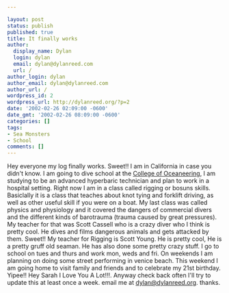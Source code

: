```yaml
---

layout: post
status: publish
published: true
title: It finally works
author:
  display_name: Dylan
  login: dylan
  email: dylan@dylanreed.com
  url: /
author_login: dylan
author_email: dylan@dylanreed.com
author_url: /
wordpress_id: 2
wordpress_url: http://dylanreed.org/?p=2
date: '2002-02-26 02:09:00 -0600'
date_gmt: '2002-02-26 08:09:00 -0600'
categories: []
tags:
- Sea Monsters
- School
comments: []
---
```


Hey everyone my log finally works. Sweet!! I am in California in case you didn't know. I am going to dive school at the [College of Oceaneering][1], I am studying to be an advanced hyperbaric technician and plan to work in a hospital setting. Right now I am in a class called rigging or bosuns skills. Basiclally it is a class that teaches about knot tying and forklift driving, as well as other useful skill if you were on a boat. My last class was called physics and physiology and it covered the dangers of commercial divers and the different kinds of barotrauma (trauma caused by great pressures). My teacher for that was Scott Cassell who is a crazy diver who I think is pretty cool. He dives and films dangerous animals and gets attacked by them. Sweet!! My teacher for Rigging is Scott Young. He is pretty cool, He is a pretty gruff old seaman. He has also done some pretty crazy stuff. I go to school on tues and thurs and work mon, weds and fri. On weekends I am planning on doing some street performing in venice beach. This weekend I am going home to visit family and friends and to celebrate my 21st birthday. Yipee!! Hey Sarah I Love You A Lot!!!. Anyway check back often I'll try to update this at least once a week. email me at dylan@dylanreed.org. thanks.

   [1]: http://www.diveco.edu

